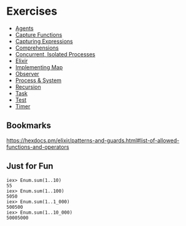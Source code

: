 # Exercises

- [Agents](./agents.md)
- [Capture Functions](./capture_functions.md)
- [Capturing Expressions](./capturing_expressions.md)
- [Comprehensions](./comprehensions.md)
- [Concurrent, Isolated Processes](./concurrent_isolated_processes.md)
- [Elixir](./elixir.md)
- [Implementing Map](./implement_map.md)
- [Observer](./observer.md)
- [Process & System](process_and_system.md)
- [Recursion](./recursion.md)
- [Task](./task.md)
- [Test](./test.md)
- [Timer](./timer.md)

## Bookmarks

https://hexdocs.pm/elixir/patterns-and-guards.html#list-of-allowed-functions-and-operators

## Just for Fun

```console
iex> Enum.sum(1..10)    
55
iex> Enum.sum(1..100)   
5050
iex> Enum.sum(1..1_000)
500500
iex> Enum.sum(1..10_000)
50005000
```
